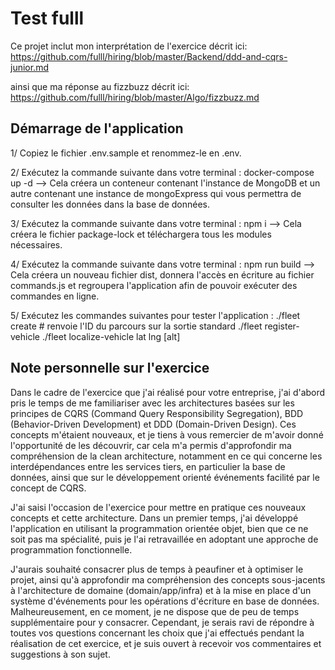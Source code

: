 # Test fulll

Ce projet inclut mon interprétation de l'exercice décrit ici:
https://github.com/fulll/hiring/blob/master/Backend/ddd-and-cqrs-junior.md

ainsi que ma réponse au fizzbuzz décrit ici:
https://github.com/fulll/hiring/blob/master/Algo/fizzbuzz.md

## Démarrage de l'application

1/ Copiez le fichier .env.sample et renommez-le en .env.

2/ Exécutez la commande suivante dans votre terminal :
docker-compose up -d
--> Cela créera un conteneur contenant l'instance de MongoDB et un autre contenant une instance de mongoExpress qui vous permettra de consulter les données dans la base de données.

3/ Exécutez la commande suivante dans votre terminal :
npm i
--> Cela créera le fichier package-lock et téléchargera tous les modules nécessaires.

4/ Exécutez la commande suivante dans votre terminal :
npm run build
--> Cela créera un nouveau fichier dist, donnera l'accès en écriture au fichier commands.js et regroupera l'application afin de pouvoir exécuter des commandes en ligne.

5/ Exécutez les commandes suivantes pour tester l'application :
./fleet create <userId> # renvoie l'ID du parcours sur la sortie standard
./fleet register-vehicle <fleetId> <vehiclePlateNumber>
./fleet localize-vehicle <fleetId> <vehiclePlateNumber> lat lng [alt]

## Note personnelle sur l'exercice

Dans le cadre de l'exercice que j'ai réalisé pour votre entreprise, j'ai d'abord pris le temps de me familiariser avec les architectures basées sur les principes de CQRS (Command Query Responsibility Segregation), BDD (Behavior-Driven Development) et DDD (Domain-Driven Design). Ces concepts m'étaient nouveaux, et je tiens à vous remercier de m'avoir donné l'opportunité de les découvrir, car cela m'a permis d'approfondir ma compréhension de la clean architecture, notamment en ce qui concerne les interdépendances entre les services tiers, en particulier la base de données, ainsi que sur le développement orienté événements facilité par le concept de CQRS.

J'ai saisi l'occasion de l'exercice pour mettre en pratique ces nouveaux concepts et cette architecture. Dans un premier temps, j'ai développé l'application en utilisant la programmation orientée objet, bien que ce ne soit pas ma spécialité, puis je l'ai retravaillée en adoptant une approche de programmation fonctionnelle.

J'aurais souhaité consacrer plus de temps à peaufiner et à optimiser le projet, ainsi qu'à approfondir ma compréhension des concepts sous-jacents à l'architecture de domaine (domain/app/infra) et à la mise en place d'un système d'événements pour les opérations d'écriture en base de données. Malheureusement, en ce moment, je ne dispose que de peu de temps supplémentaire pour y consacrer. Cependant, je serais ravi de répondre à toutes vos questions concernant les choix que j'ai effectués pendant la réalisation de cet exercice, et je suis ouvert à recevoir vos commentaires et suggestions à son sujet.
